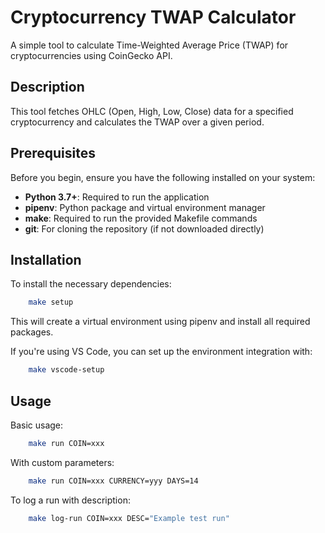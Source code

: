 # Cryptocurrency TWAP Calculator

A simple tool to calculate Time-Weighted Average Price (TWAP) for cryptocurrencies using CoinGecko API.

## Description

This tool fetches OHLC (Open, High, Low, Close) data for a specified cryptocurrency and calculates the TWAP over a given period.

## Prerequisites

Before you begin, ensure you have the following installed on your system:

- **Python 3.7+**: Required to run the application
- **pipenv**: Python package and virtual environment manager
- **make**: Required to run the provided Makefile commands
- **git**: For cloning the repository (if not downloaded directly)

## Installation 

To install the necessary dependencies:

```bash
    make setup
```
This will create a virtual environment using pipenv and install all required packages.

If you're using VS Code, you can set up the environment integration with:

```bash
    make vscode-setup
```

## Usage

Basic usage:

```bash
    make run COIN=xxx
```

With custom parameters:
```bash
    make run COIN=xxx CURRENCY=yyy DAYS=14
```

To log a run with description:
```bash
    make log-run COIN=xxx DESC="Example test run"
```

<!-- RUNS_TABLE -->
